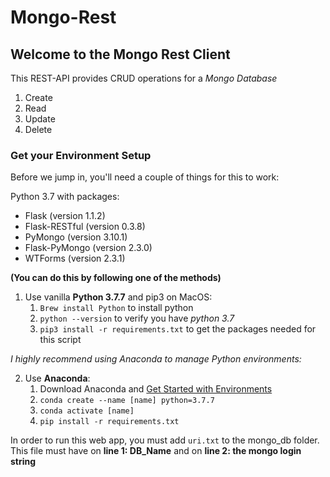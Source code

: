 # Mongo-Rest

## Welcome to the Mongo Rest Client 

This REST-API provides CRUD operations for a *Mongo Database*
1. Create
2. Read
3. Update
4. Delete


### Get your Environment Setup

Before we jump in, you'll need a couple of things for this to work:

Python 3.7 with packages: 
- Flask (version 1.1.2)
- Flask-RESTful (version 0.3.8)
- PyMongo (version 3.10.1)
- Flask-PyMongo (version 2.3.0)
- WTForms (version 2.3.1)

 **(You can do this by following one of the methods)** 

1. Use vanilla **Python 3.7.7** and pip3 on MacOS: 
    1. `Brew install Python` to install python 
    2. `python --version` to verify you have *python 3.7*
    2. `pip3 install -r requirements.txt` to get the packages needed for this script


*I highly recommend using Anaconda to manage Python environments:*

2. Use **Anaconda**:
    1. Download Anaconda and [Get Started with Environments](https://conda.io/projects/conda/en/latest/user-guide/getting-started.html)
    2. `conda create --name [name] python=3.7.7`
    3. `conda activate [name]`
    4. `pip install -r requirements.txt`


In order to run this web app, you must add `uri.txt` to the mongo_db folder. This file must have on **line 1: DB_Name** and on **line 2: the mongo login string** 


